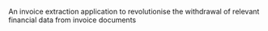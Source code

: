 An invoice extraction application to revolutionise the withdrawal of relevant financial data from invoice documents
